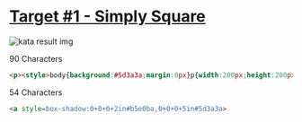 # [Target #1 - Simply Square](https://cssbattle.dev/play/1)

![kata result img](https://cssbattle.dev/targets/1.png)

90 Characters

```HTML
<p><style>body{background:#5d3a3a;margin:0px}p{width:200px;height:200px;background:#b5e0ba
```

54 Characters

```HTML
<a style=box-shadow:0+0+0+2in#b5e0ba,0+0+0+5in#5d3a3a>
```
